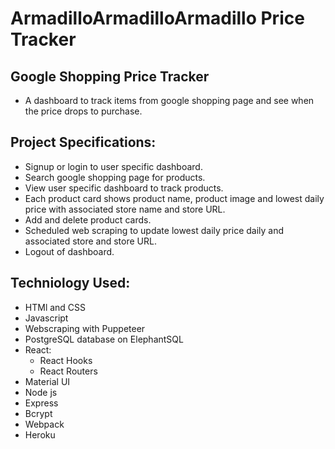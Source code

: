 
# ArmadilloArmadilloArmadillo Price Tracker

## Google Shopping Price Tracker

- A dashboard to track items from google shopping page and see when the price drops to purchase.

## Project Specifications:
- Signup or login to user specific dashboard.
- Search google shopping page for products.
- View user specific dashboard to track products.
- Each product card shows product name, product image and lowest daily price with associated store name and store URL.
- Add and delete product cards.
- Scheduled web scraping to update lowest daily price daily and associated store and store URL.
- Logout of dashboard.


## Techniology Used: 
- HTMl and CSS
- Javascript
- Webscraping with Puppeteer
- PostgreSQL database on ElephantSQL
- React:
    -  React Hooks
    -  React Routers
- Material UI
- Node js
- Express
- Bcrypt
- Webpack
- Heroku

